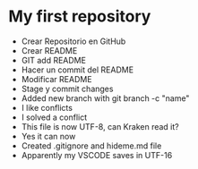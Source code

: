 # My first repository

* Crear Repositorio en GitHub
* Crear README
* GIT add README
* Hacer un commit del README
* Modificar README
* Stage y commit changes
* Added new branch with git branch -c "name"
* I like conflicts
* I solved a conflict
* This file is now UTF-8, can Kraken read it?
* Yes it can now
* Created .gitignore and hideme.md file
* Apparently my VSCODE saves in UTF-16
